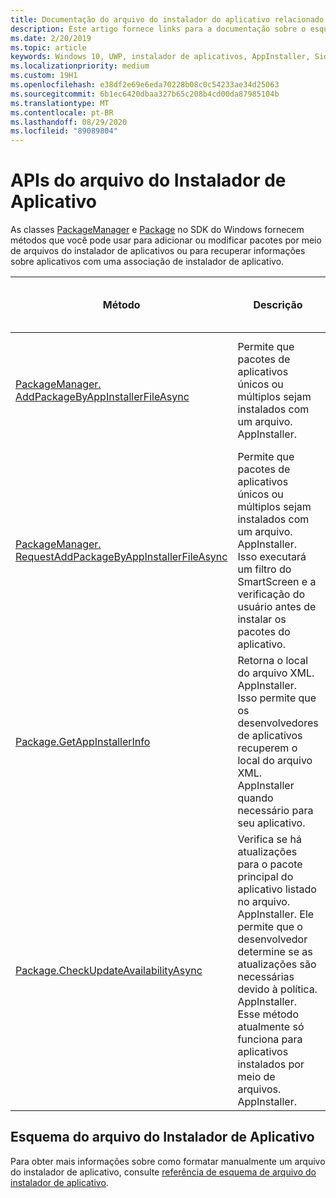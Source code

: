 ```yaml
---
title: Documentação do arquivo do instalador do aplicativo relacionado
description: Este artigo fornece links para a documentação sobre o esquema de arquivo do instalador de aplicativos e as APIs relacionadas fornecidas pelo SDK do Windows.
ms.date: 2/20/2019
ms.topic: article
keywords: Windows 10, UWP, instalador de aplicativos, AppInstaller, Sideload, API, XML, esquema
ms.localizationpriority: medium
ms.custom: 19H1
ms.openlocfilehash: e38df2e69e6eda70228b08c0c54233ae34d25063
ms.sourcegitcommit: 6b1ec6420dbaa327b65c208b4cd00da87985104b
ms.translationtype: MT
ms.contentlocale: pt-BR
ms.lasthandoff: 08/29/2020
ms.locfileid: "89089804"
---
```

# <a name="app-installer-file-apis"></a>APIs do arquivo do Instalador de Aplicativo

As classes [PackageManager](/uwp/api/windows.management.deployment.packagemanager) e [Package](/uwp/api/windows.applicationmodel.package) no SDK do Windows fornecem métodos que você pode usar para adicionar ou modificar pacotes por meio de arquivos do instalador de aplicativos ou para recuperar informações sobre aplicativos com uma associação de instalador de aplicativo.

|  Método  |  Descrição | Versão mínima com suporte |
|----------|--------------|-------------------|
|  [PackageManager. AddPackageByAppInstallerFileAsync](/uwp/api/windows.management.deployment.packagemanager.addpackagebyappinstallerfileasync)  | Permite que pacotes de aplicativos únicos ou múltiplos sejam instalados com um arquivo. AppInstaller. | Atualização dos criadores de outono do Windows 10 (versão 1709, Build 16299)   |
|  [PackageManager. RequestAddPackageByAppInstallerFileAsync](/uwp/api/windows.management.deployment.packagemanager.requestaddpackagebyappinstallerfileasync)  | Permite que pacotes de aplicativos únicos ou múltiplos sejam instalados com um arquivo. AppInstaller. Isso executará um filtro do SmartScreen e a verificação do usuário antes de instalar os pacotes do aplicativo. | Atualização dos criadores de outono do Windows 10 (versão 1709, Build 16299)       |
|  [Package.GetAppInstallerInfo](/uwp/api/windows.applicationmodel.package.getappinstallerinfo)  | Retorna o local do arquivo XML. AppInstaller. Isso permite que os desenvolvedores de aplicativos recuperem o local do arquivo XML. AppInstaller quando necessário para seu aplicativo. | Windows 10, versão 1809 (build 17763) |
|  [Package.CheckUpdateAvailabilityAsync](/uwp/api/windows.applicationmodel.package.checkupdateavailabilityasync)  | Verifica se há atualizações para o pacote principal do aplicativo listado no arquivo. AppInstaller. Ele permite que o desenvolvedor determine se as atualizações são necessárias devido à política. AppInstaller. Esse método atualmente só funciona para aplicativos instalados por meio de arquivos. AppInstaller. | Windows 10, versão 1809 (build 17763) |

## <a name="app-installer-file-schema"></a>Esquema do arquivo do Instalador de Aplicativo

Para obter mais informações sobre como formatar manualmente um arquivo do instalador de aplicativo, consulte [referência de esquema de arquivo do instalador de aplicativo](/uwp/schemas/appinstallerschema/app-installer-file).